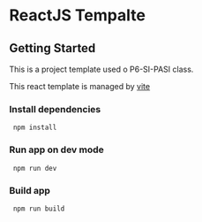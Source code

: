 # ReactJS Tempalte
## Getting Started


This is a project template used o P6-SI-PASI class.

This react template is managed by [vite](https://vitejs.dev/)

### Install dependencies
``` npm install```
### Run app on dev mode
``` npm run dev```
### Build app
``` npm run build```